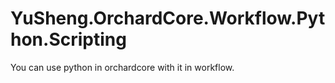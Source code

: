 # YuSheng.OrchardCore.Workflow.Python.Scripting

You can use python in orchardcore with it in workflow.
